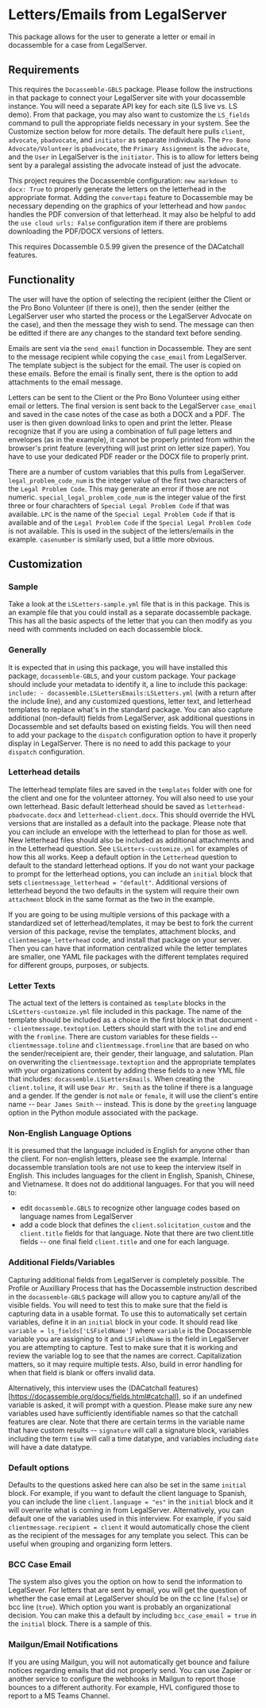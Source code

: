 # Letters/Emails from LegalServer
This package allows for the user to generate a letter or email in docassemble for a case from LegalServer.

## Requirements
This requires the `Docassemble-GBLS` package. Please follow the instructions in that package to connect your LegalServer site with your docassemble instance. You will need a separate API key for each site (LS live vs. LS demo). From that package, you may also want to customize the `LS_fields` command to pull the appropriate fields necessary in your system. See the Customize section below for more details. The default here pulls `client`, `advocate`, `pbadvocate`, and `initiator` as separate individuals. The `Pro Bono Advocate/Volunteer` is `pbadvocate`, the `Primary Assignment` is the `advocate`, and the `User` in LegalServer is the `initiator`. This is to allow for letters being sent by a paralegal assisting the advocate instead of just the advocate. 

This project requires the Docassemble configuration: `new markdown to docx: True` to properly generate the letters on the letterhead in the appropriate format. Adding the `convertapi` feature to Docassemble may be necessary depending on the graphics of your letterhead and how `pandoc` handles the PDF conversion of that letterhead. It may also be helpful to add the `use cloud urls: False` configuration item if there are problems downloading the PDF/DOCX versions of letters.

This requires Docassemble 0.5.99 given the presence of the DACatchall features. 

## Functionality
The user will have the option of selecting the recipient (either the Client or the Pro Bono Volunteer (if there is one)), then the sender (either the LegalServer user who started the process or the LegalServer Advocate on the case), and then the message they wish to send. The message can then be editted if there are any changes to the standard text before sending. 

Emails are sent via the `send_email` function in Docassemble. They are sent to the message recipient while copying the `case_email` from LegalServer. The template subject is the subject for the email. The user is copied on these emails. Before the email is finally sent, there is the option to add attachments to the email message. 

Letters can be sent to the Client or the Pro Bono Volunteer using either email or letters. The final version is sent back to the LegalServer `case_email` and saved in the case notes of the case as both a DOCX and a PDF. The user is then given download links to open and print the letter. Please recognize that if you are using a combination of full page letters and envelopes (as in the example), it cannot be properly printed from within the browser's print feature (everything will just print on letter size paper). You have to use your dedicated PDF reader or the DOCX file to properly print.  

There are a number of custom variables that this pulls from LegalServer. `legal_problem_code_num` is the integer value of the first two characters of the `Legal Problem Code`. This may generate an error if those are not numeric. `special_legal_problem_code_num` is the integer value of the first three or four charachters of `Special Legal Problem Code` if that was available. `LPC` is the name of the `Special Legal Problem Code` if that is available and of the `Legal Problem Code` if the `Special Legal Problem Code` is not available. This is used in the subject of the letters/emails in the example. `casenumber` is similarly used, but a little more obvious.  

## Customization
### Sample
Take a look at the `LSLetters-sample.yml` file that is in this package. This is an example file that you could install as a separate docassemble package. This has all the basic aspects of the letter that you can then modify as you need with comments included on each docassemble block. 

### Generally
It is expected that in using this package, you will have installed this package, `docassemble-GBLS`, and your custom package. Your package should include your metadata to identify it, a line to include this package: `include: - docassemble.LSLettersEmails:LSLetters.yml` (with a return after the include line), and any customized questions, letter text, and letterhead templates to replace what's in the standard package. You can also capture additional (non-default) fields from LegalServer, ask additional questions in Docassemble and set defaults based on existing fields. You will then need to add your package to the `dispatch` configuration option to have it properly display in LegalServer. There is no need to add this package to your `dispatch` configuration.  

### Letterhead details
The letterhead template files are saved in the `templates` folder with one for the client and one for the volunteer attorney. You will also need to use your own letterhead. Basic default letterhead should be saved as `letterhead-pbadvocate.docx` and `letterhead-client.docx`. This should override the HVL versions that are installed as a default into the package. Please note that you can include an envelope with the letterhead to plan for those as well. New letterhead files should also be included as additional attachments and in the Letterhead question. See `LSLetters-customize.yml` for examples of how this all works. Keep a default option in the `Letterhead` question to default to the standard letterhead options. If you do not want your package to prompt for the letterhead options, you can include an `initial` block that sets `clientmessage_letterhead = "default"`. Additional versions of letterhead beyond the two defaults in the system will require their own `attachment` block in the same format as the two in the example. 

If you are going to be using multiple versions of this package with a standardized set of letterhead/templates, it may be best to fork the current version of this package, revise the templates, attachment blocks, and `clientmesage_letterhead` code, and install that package on your server. Then you can have that information centralized while the letter templates are smaller, one YAML file packages with the different templates required for different groups, purposes, or subjects. 

### Letter Texts
The actual text of the letters is contained as `template` blocks in the `LSLetters-customize.yml` file included in this package. The name of the template should be included as a choice in the first block in that document -- `clientmessage.textoption`. Letters should start with the `toline` and end with the `fromline`. There are custom variables for these fields -- `clientmessage.toline` and `clientmessage.fromline` that are based on who the sender/receipient are, their gender, their language, and salutation. Plan on overwriting the `clientmessage.textoption` and the appropriate templates with your organizations content by adding these fields to a new YML file that includes: `docassemble.LSLettersEmails`. When creating the `client.toline`, it will use `Dear Mr. Smith` as the toline if there is a language and a gender. If the gender is not `male` or `female`, it will use the client's entire name -- `Dear James Smith` -- instead. This is done by the `greeting` language option in the Python module associated  with the package.

### Non-English Language Options
It is presumed that the language included is English for anyone other than the client. For non-english letters, please see the example. Internal docassemble translation tools are not use to keep the interview itself in English. This includes languages for the client in English, Spanish, Chinese, and Vietnamese. It does not do additional languages. For that you will need to:
* edit `docassemble.GBLS` to recognize other language codes based on language names from LegalServer
* add a code block that defines the `client.solicitation_custom` and the `client.title` fields for that language. Note that there are two client.title fields -- one final field `client.title` and one for each language. 

### Additional Fields/Variables
Capturing additional fields from LegalServer is completely possible. The Profile or Auxilliary Process that has the Docassemble instruction described in the `docassemble-GBLS` package will allow you to capture any/all of the visible fields. You will need to test this to make sure that the field is capturing data in a usable format. To use this to automatically set certain variables, define it in an `initial` block in your code. It should read like `variable = ls_fields['LSFieldName']` where `variable` is the Docassemble variable you are assigning to it and `LSFieldName` is the field in LegalServer you are attempting to capture. Test to make sure that it is working and review the variable log to see that the names are correct. Capitalization matters, so it may require multiple tests. Also, build in error handling for when that field is blank or offers invalid data. 

Alternatively, this interview uses the (DACatchall features)[https://docassemble.org/docs/fields.html#catchall], so if an undefined variable is asked, it will prompt with a question. Please make sure any new variables used have sufficiently identifiable names so that the catchall features are clear. Note that there are certain terms in the variable name that have custom results -- `signature` will call a signature block, variables including the term `time` will call a time datatype, and variables including `date` will have a date datatype. 

### Default options
Defaults to the questions asked here can also be set in the same `initial` block. For example, if you want to default the client language to Spanish, you can include the line `client.language = "es"` in the `initial` block and it will overwrite what is coming in from LegalServer. Alternatively, you can default one of the variables used in this interview. For example, if you said `clientmessage.recipient = client` it would automatically chose the client as the recipient of the messages for any template you select. This can be useful when grouping and organizing form letters. 
  
### BCC Case Email
The system also gives you the option on how to send the information to LegalSever. For letters that are sent by email, you will get the question of whether the case email at LegalServer should be on the cc line (`false`) or bcc line (`true`). Which option you want is probably an organizational decision. You can make this a default by including `bcc_case_email = true` in the `initial` block. There is a sample of this. 

### Mailgun/Email Notifications
If you are using Mailgun, you will not automatically get bounce and failure notices regarding emails that did not properly send. You can use Zapier or another service to configure the webhooks in Mailgun to report those bounces to a different authority. For example, HVL configured those to report to a MS Teams Channel. 